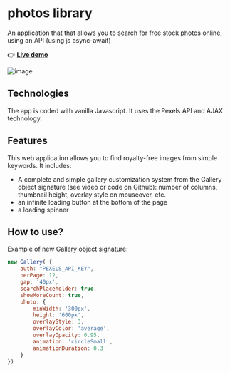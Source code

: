 # photos library

An application that that allows you to search for free stock photos online, using an API (using js async-await)

👉 [**Live demo**](http://phpstack-749317-2526873.cloudwaysapps.com/)

![image](https://user-images.githubusercontent.com/45925914/176820517-6da4c843-9564-479d-bc3f-fa05c30987a3.png)

## Technologies

The app is coded with vanilla Javascript.
It uses the Pexels API and AJAX technology.

## Features

This web application allows you to find royalty-free images from simple keywords.
It includes:
- A complete and simple gallery customization system from the Gallery object signature (see video or code on Github): number of columns, thumbnail height, overlay style on mouseover, etc.
- an infinite loading button at the bottom of the page
- a loading spinner

## How to use?

Example of new Gallery object signature:

```js
new Gallery( {
    auth: "PEXELS_API_KEY",
    perPage: 12,
    gap: '40px',
    searchPlaceholder: true,
    showMoreCount: true,
    photo: {
        minWidth: '300px',
        height: '600px',
        overlayStyle: 3,
        overlayColor: 'average',
        overlayOpacity: 0.95,
        animation: 'circleSmall',
        animationDuration: 0.3
    }
})
```
